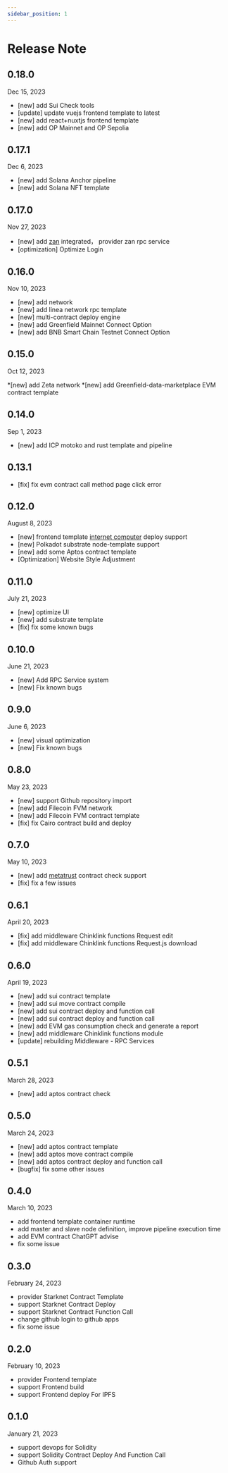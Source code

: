 ```yaml
---
sidebar_position: 1
---
```


# Release Note

## 0.18.0

Dec 15, 2023

* [new] add Sui Check tools 
* [update] update vuejs frontend template to latest
* [new] add react+nuxtjs frontend template
* [new] add OP Mainnet and OP Sepolia

## 0.17.1

Dec 6, 2023

* [new] add Solana Anchor pipeline
* [new] add Solana NFT template

## 0.17.0

Nov 27, 2023

* [new] add [zan](https://zan.top)  integrated， provider zan rpc service
* [optimization] Optimize Login 

## 0.16.0

Nov 10, 2023

* [new] add network
* [new] add linea network rpc template
* [new] multi-contract deploy engine
* [new] add Greenfield Mainnet Connect Option
* [new] add BNB Smart Chain Testnet Connect Option

## 0.15.0 

Oct 12, 2023

*[new] add Zeta network
*[new] add Greenfield-data-marketplace EVM contract template

## 0.14.0

Sep 1, 2023

* [new] add ICP motoko and rust template and pipeline

## 0.13.1

* [fix] fix evm contract call method page click error 

## 0.12.0

August 8, 2023

* [new] frontend template [internet computer](https://internetcomputer.org/) deploy support
* [new] Polkadot substrate node-template support
* [new] add some Aptos contract template
* [Optimization] Website Style Adjustment

## 0.11.0

July 21, 2023

* [new] optimize UI
* [new] add substrate template 
* [fix] fix some known bugs

## 0.10.0

June 21, 2023

* [new] Add RPC Service system
* [new] Fix known bugs

## 0.9.0
June 6, 2023
* [new] visual optimization
* [new] Fix known bugs

## 0.8.0
May 23, 2023

* [new] support Github repository import 
* [new] add Filecoin FVM network
* [new] add Filecoin FVM contract template
* [fix] fix Cairo contract build and deploy

## 0.7.0 

May 10, 2023

* [new] add [metatrust](https://app.metatrust.io/) contract check support
* [fix] fix a few issues

## 0.6.1

April 20, 2023

* [fix] add middleware Chinklink functions Request edit
* [fix] add middleware Chinklink functions Request.js download

## 0.6.0

April 19, 2023

* [new] add sui contract template
* [new] add sui move contract compile
* [new] add sui contract deploy and function call
* [new] add sui contract deploy and function call
* [new] add EVM gas consumption check and generate a report
* [new] add middleware Chinklink functions module
* [update] rebuilding Middleware - RPC Services

## 0.5.1

March 28, 2023

* [new] add aptos contract check

## 0.5.0

March 24, 2023

* [new] add aptos contract template
* [new] add aptos move contract compile
* [new] add aptos contract deploy and function call
* [bugfix] fix some other issues

## 0.4.0

March 10, 2023

* add frontend template container runtime
* add master and slave node definition, improve pipeline execution time
* add EVM contract ChatGPT advise
* fix some issue

## 0.3.0

February 24, 2023

* provider Starknet Contract Template
* support Starknet Contract Deploy
* support Starknet Contract Function Call
* change github login to github apps
* fix some issue

## 0.2.0  

February 10, 2023

* provider Frontend template
* support Frontend build
* support Frontend deploy For IPFS

## 0.1.0

January 21, 2023

* support devops for Solidity
* support Solidity Contract Deploy And Function Call
* Github Auth support
